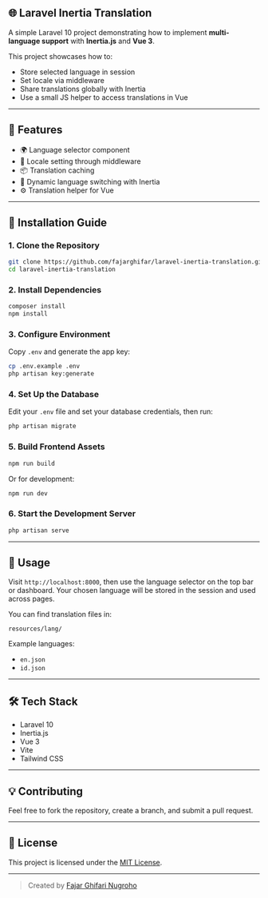 ## 🌐 Laravel Inertia Translation

A simple Laravel 10 project demonstrating how to implement **multi-language support** with **Inertia.js** and **Vue 3**.

This project showcases how to:

* Store selected language in session
* Set locale via middleware
* Share translations globally with Inertia
* Use a small JS helper to access translations in Vue

---

## 🧩 Features

* 🌍 Language selector component
* 🧠 Locale setting through middleware
* 📦 Translation caching
* 🔄 Dynamic language switching with Inertia
* ⚙️ Translation helper for Vue

---

## 🚀 Installation Guide

### 1. Clone the Repository

```bash
git clone https://github.com/fajarghifar/laravel-inertia-translation.git
cd laravel-inertia-translation
```

### 2. Install Dependencies

```bash
composer install
npm install
```

### 3. Configure Environment

Copy `.env` and generate the app key:

```bash
cp .env.example .env
php artisan key:generate
```

### 4. Set Up the Database

Edit your `.env` file and set your database credentials, then run:

```bash
php artisan migrate
```

### 5. Build Frontend Assets

```bash
npm run build
```

Or for development:

```bash
npm run dev
```

### 6. Start the Development Server

```bash
php artisan serve
```

---

## 🧪 Usage

Visit `http://localhost:8000`, then use the language selector on the top bar or dashboard. Your chosen language will be stored in the session and used across pages.

You can find translation files in:

```
resources/lang/
```

Example languages:

* `en.json`
* `id.json`

---

## 🛠 Tech Stack

* Laravel 10
* Inertia.js
* Vue 3
* Vite
* Tailwind CSS

---

## 💡 Contributing

Feel free to fork the repository, create a branch, and submit a pull request.

---

## 📄 License

This project is licensed under the [MIT License](LICENSE).

---

> Created by [Fajar Ghifari Nugroho](https://github.com/fajarghifar)
